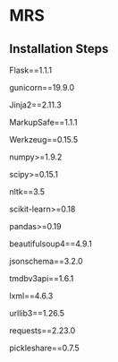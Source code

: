 # MRS

## Installation Steps
Flask==1.1.1

gunicorn==19.9.0

Jinja2==2.11.3

MarkupSafe==1.1.1

Werkzeug==0.15.5

numpy>=1.9.2

scipy>=0.15.1

nltk==3.5

scikit-learn>=0.18

pandas>=0.19

beautifulsoup4==4.9.1

jsonschema==3.2.0

tmdbv3api==1.6.1

lxml==4.6.3

urllib3==1.26.5

requests==2.23.0

pickleshare==0.7.5
